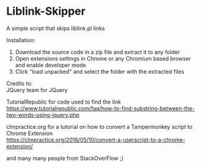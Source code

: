 # Liblink-Skipper
A simple script that skips liblink.pl links

Installation:
1. Download the source code in a zip file and extract it to any folder
2. Open extensions settings in Chrome or any Chromium based browser and enable developer mode
4. Click "load unpacked" and select the folder with the extracted files




Credits to: <br>
JQuery team for JQuery <br>

TutorialRepublic for code used to find the link <br>
https://www.tutorialrepublic.com/faq/how-to-find-substring-between-the-two-words-using-jquery.php <br>

clmpractice.org for a tutorial on how to convert a Tampermonkey script to Chrome Extension <br>
https://clmpractice.org/2016/05/10/convert-a-userscript-to-a-chrome-extension/<br>

and many many people from StackOverFlow ;)

